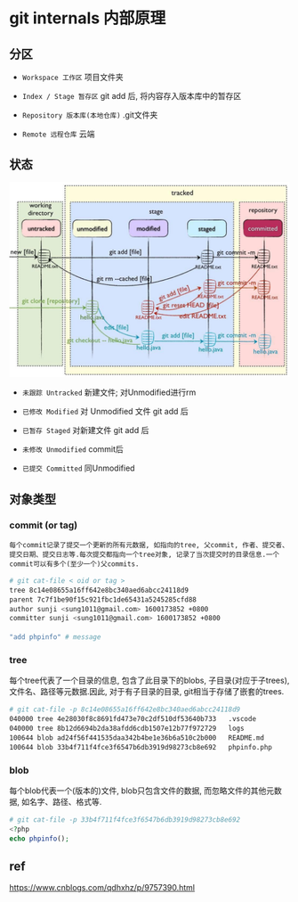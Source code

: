 # git internals 内部原理

## 分区

- `Workspace 工作区` 项目文件夹

- `Index / Stage 暂存区` git add 后, 将内容存入版本库中的暂存区

- `Repository 版本库(本地仓库)` .git文件夹

- `Remote 远程仓库` 云端

## 状态

![img](res/git-status-flow.png)

- `未跟踪 Untracked` 新建文件; 对Unmodified进行rm

- `已修改 Modified` 对 Unmodified 文件 git add 后

- `已暂存 Staged` 对新建文件 git add 后

- `未修改 Unmodified` commit后

- `已提交 Committed` 同Unmodified

## 对象类型

### commit (or tag)

    每个commit记录了提交一个更新的所有元数据, 如指向的tree, 父commit, 作者、提交者、提交日期、提交日志等.每次提交都指向一个tree对象, 记录了当次提交时的目录信息.一个commit可以有多个(至少一个)父commits.

```bash
# git cat-file < oid or tag >
tree 8c14e08655a16ff642e8bc340aed6abcc24118d9  
parent 7c7f1be90f15c921fbc1de65431a5245285cfd88  
author sunji <sung1011@gmail.com> 1600173852 +0800  
committer sunji <sung1011@gmail.com> 1600173852 +0800  

"add phpinfo" # message
```

### tree

  每个tree代表了一个目录的信息, 包含了此目录下的blobs, 子目录(对应于子trees), 文件名、路径等元数据.因此, 对于有子目录的目录, git相当于存储了嵌套的trees.

```bash
# git cat-file -p 8c14e08655a16ff642e8bc340aed6abcc24118d9
040000 tree 4e28030f8c8691fd473e70c2df510df53640b733   .vscode
040000 tree 8b12d6694b2da38afdd6cdb1507e12b77f972729   logs
100644 blob ad24f56f441535daa342b4be1e36b6a510c2b000   README.md
100644 blob 33b4f711f4fce3f6547b6db3919d98273cb8e692   phpinfo.php
```

### blob

  每个blob代表一个(版本的)文件, blob只包含文件的数据, 而忽略文件的其他元数据, 如名字、路径、格式等.

```php
# git cat-file -p 33b4f711f4fce3f6547b6db3919d98273cb8e692
<?php
echo phpinfo();
```

## ref

<https://www.cnblogs.com/qdhxhz/p/9757390.html>
